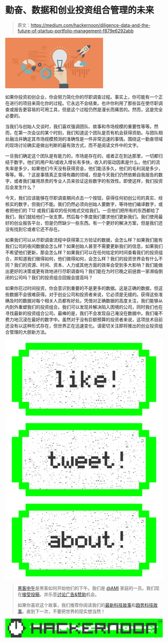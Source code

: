 # 勤奋、数据和创业投资组合管理的未来

> 原文：<https://medium.com/hackernoon/diligence-data-and-the-future-of-startup-portfolio-management-f879e6292abb>

![](img/7360f9f186602d62afa1a153fa40cced.png)

如果你投资初创企业，你会努力简化你的尽职调查过程。事实上，你可能有一个正在进行的项目来简化你的过程。它永远不会结束。也许你利用了那些旨在使尽职调查或报告更容易的可用工具，但是这个过程仍然是漫长而痛苦的。然而，这是完全必要的。

当我们与创始人交谈时，我们喜欢强调团队、故事和市场规模的重要性等等。然而，在第一次会议的某个时刻，我们知道这个团队是否有机会获得资助。与团队相处融洽并确定其市场规模预测的准确性是一件非常迅速的事情。围绕这一勤奋领域的现场讨论确实是做出判断的最有效方式，而不是阅读文件中的文字。

一旦我们确定这个团队是有能力的，市场是存在的，或者正在到达那里，一切都归结于数字。他们的用户和/或收入增长有多快，收入的驱动因素是什么，他们的流失率是多少，如果他们今天没有获得资金，他们能活多久，他们的毛利润是多少，等等。等。？这是事情真正变得有趣的领域，但是今天我们仍然依赖自我报告的数字，或者我们雇用昂贵的专业人员来验证这些数字的有效性。即使这样，我们投资后会发生什么？

今天，我们应该能够在尽职调查期间点击一个按钮，获得任何初创公司的真实、经核实的数字，但我们不能。我们仍然必须向创始人要数字，等待他们编译数字，或者把他们的 T12 或我们喜欢的任何格式交给我们。一旦他们把所有的东西都给了我们，我们就给他们一张支票。然后每个季度我们要求他们更新我们。我们使用最好的创业报告平台，但是仍然缺少一些东西。有一个更好的解决方案，但是我们还没有找到它或者它还不存在。

如果我们可以从尽职调查流程中获得第三方验证的数据，会怎么样？如果我们能有我们公司的夜间数据会怎么样？如果创始人甚至不需要更新我们的信息，如果我们不希望他们更新，那会怎么样？如果我们可以在任何给定的时间查看我们的投资组合，并知道我们做得如何，他们做得如何，会怎么样？我们的投资世界会有什么不同？我们的资源、时间、资本、人力或其他方面的效率会受到多大影响？我们能做出更好的决策或更有效地进行尽职调查吗？我们能在为时已晚之前拯救一家濒临倒闭的公司吗？我们的投资组合回报会提高吗？

如果你花过时间投资，你会意识到重要的不是更多的数据。这是正确的数据，但这些数据不会很难获得。对于创业公司和投资者来说，它必须是无缝的。获得这些准确及时的数据对每个相关人员都有好处。凭借对正确数据的高度关注，我们能够从内到外重塑我们的投资组合。我们可以发现并解决陷入困境的公司，同时我们也在寻找最新的投资组合公司。最棒的是，我们不会发现自己淹没在数据中。我们毫不费力地沉浸在最好的数字中。虽然对于没有巨额预算的投资者来说，这项技术目前还没有以这种形式存在，但世界正在迅速变化。请密切关注即将推出的创业投资组合管理的大胆新方法。

[![](img/50ef4044ecd4e250b5d50f368b775d38.png)](http://bit.ly/HackernoonFB)[![](img/979d9a46439d5aebbdcdca574e21dc81.png)](https://goo.gl/k7XYbx)[![](img/2930ba6bd2c12218fdbbf7e02c8746ff.png)](https://goo.gl/4ofytp)

> [黑客中午](http://bit.ly/Hackernoon)是黑客如何开始他们的下午。我们是 [@AMI](http://bit.ly/atAMIatAMI) 家庭的一员。我们现在[接受投稿](http://bit.ly/hackernoonsubmission)，并乐意[讨论广告&赞助](mailto:partners@amipublications.com)机会。
> 
> 如果你喜欢这个故事，我们推荐你阅读我们的[最新科技故事](http://bit.ly/hackernoonlatestt)和[趋势科技故事](https://hackernoon.com/trending)。直到下一次，不要把世界的现实想当然！

![](img/be0ca55ba73a573dce11effb2ee80d56.png)